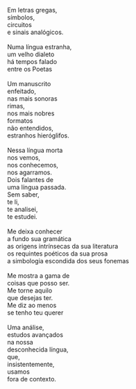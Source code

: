 Em letras gregas,
\
símbolos,
\
circuitos
\
e sinais analógicos.
\
\
Numa língua estranha,
\
um velho dialeto
\
há tempos falado
\
entre os Poetas
\
\
Um manuscrito
\
enfeitado,
\
nas mais sonoras
\
rimas,
\
nos mais nobres
\
formatos
\
não entendidos,
\
estranhos hieróglifos.
\
\
Nessa língua morta
\
nos vemos,
\
nos conhecemos,
\
nos agarramos.
\
Dois falantes de
\
uma língua passada.
\
Sem saber,
\
te li,
\
te analisei,
\
te estudei.
\
\
Me deixa conhecer
\
a fundo sua gramática
\
as origens intrínsecas da sua literatura
\
os requintes poéticos da sua prosa
\
a simbologia escondida dos seus fonemas
\
\
Me mostra a gama de
\
coisas que posso ser.
\
Me torne aquilo
\
que desejas ter.
\
Me diz ao menos
\
se tenho teu querer
\
\
Uma análise,
\
estudos avançados
\
na nossa
\
desconhecida língua,
\
que,
\
insistentemente,
\
usamos
\
fora de contexto.

